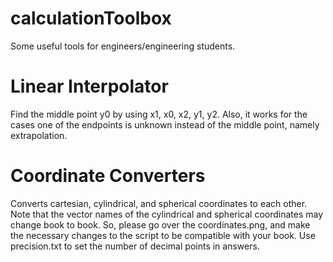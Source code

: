 # calculationToolbox
Some useful tools for engineers/engineering students.
# Linear Interpolator
Find the middle point y0 by using x1, x0, x2, y1, y2. Also, it works for the cases one of the endpoints is unknown instead of the middle point, namely extrapolation.
# Coordinate Converters
Converts cartesian, cylindrical, and spherical coordinates to each other. Note that the vector names of the cylindrical and spherical coordinates may change book to book. So, please go over the coordinates.png, and make the necessary changes to the script to be compatible with your book. Use precision.txt to set the number of decimal points in answers.
